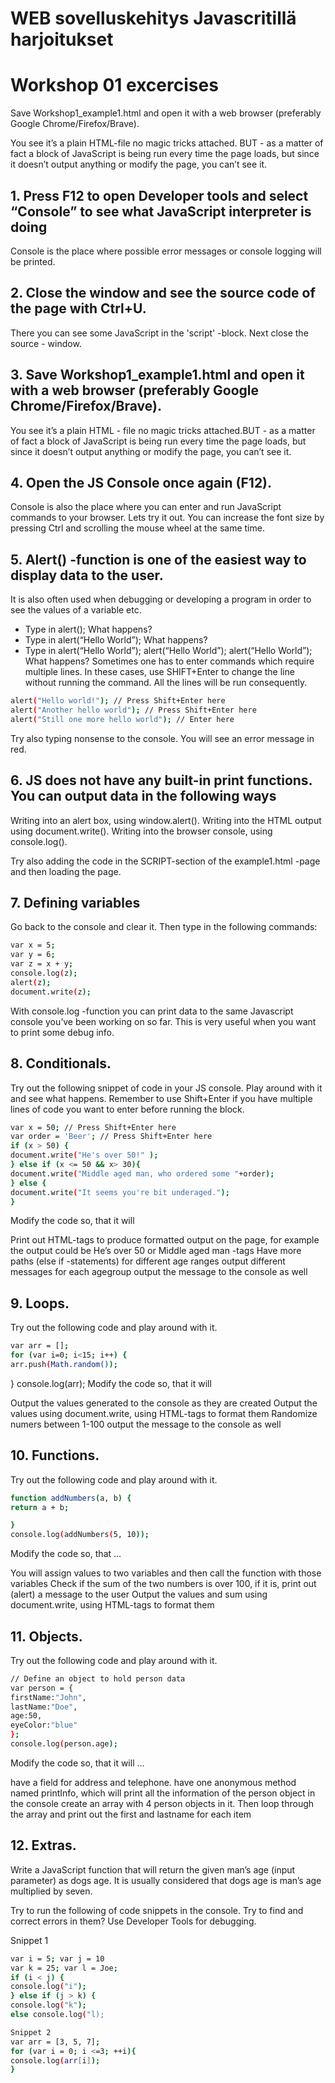 # WEB sovelluskehitys Javascritillä harjoitukset

# Workshop 01 excercises
Save Workshop1_example1.html and open it with a web browser (preferably Google Chrome/Firefox/Brave).

You see it’s a plain HTML-file no magic tricks attached. BUT - as a matter of fact a block of JavaScript is being run every time the page loads, but since it doesn’t output anything or modify the page, you can’t see it.


##  1. Press F12 to open Developer tools and select “Console” to see what JavaScript interpreter is doing

Console is the place where possible error messages or console logging will be printed.


##  2. Close the window and see the source code of the page with Ctrl+U.

There you can see some JavaScript in the 'script' -block. Next close the source - window.


##  3. Save Workshop1_example1.html and open it with a web browser (preferably Google Chrome/Firefox/Brave).

You see it’s a plain HTML - file no magic tricks attached.BUT - as a matter of fact a block of JavaScript is being run every time the page loads, but since it doesn’t output anything or modify the page, you can’t see it.


##  4. Open the JS Console once again (F12).

Console is also the place where you can enter and run JavaScript commands to your browser. Lets try it out. You can increase the font size by pressing Ctrl and scrolling the mouse wheel at the same time.


##  5. Alert() -function is one of the easiest way to display data to the user.

It is also often used when debugging or developing a program in order to see the values of a variable etc.
- Type in alert(); What happens?
- Type in alert(“Hello World”); What happens?
- Type in alert(“Hello World”); alert(“Hello World”); alert(“Hello World”); What happens?
Sometimes one has to enter commands which require multiple lines. In these cases, use SHIFT+Enter to change the line without running the command. All the lines will be run consequently.

```bash
alert("Hello world!"); // Press Shift+Enter here
alert("Another hello world"); // Press Shift+Enter here
alert("Still one more hello world"); // Enter here
```
Try also typing nonsense to the console. You will see an error message in red.


##  6. JS does not have any built-in print functions. You can output data in the following ways

Writing into an alert box, using window.alert().
Writing into the HTML output using document.write().
Writing into the browser console, using console.log().

Try also adding the code in the SCRIPT-section of the example1.html -page and then loading the page.

##  7. Defining variables

Go back to the console and clear it. Then type in the following commands:
```bash
var x = 5;
var y = 6;
var z = x + y;
console.log(z);
alert(z);
document.write(z);
```
With console.log -function you can print data to the same Javascript console you’ve been working on so far. This is very useful when you want to print some debug info.



##  8. Conditionals.

Try out the following snippet of code in your JS console. Play around with it and see what happens. Remember to use Shift+Enter if you have multiple lines of code you want to enter before running the block.
```bash
var x = 50; // Press Shift+Enter here
var order = 'Beer'; // Press Shift+Enter here
if (x > 50) {
document.write("He's over 50!" );
} else if (x <= 50 && x> 30){
document.write("Middle aged man, who ordered some "+order);
} else {
document.write("It seems you're bit underaged.");
}
```
Modify the code so, that it will

Print out HTML-tags to produce formatted output on the page, for example the output could be
He’s over 50
or Middle aged man -tags
Have more paths (else if -statements) for different age ranges
output different messages for each agegroup
output the message to the console as well

##  9. Loops.

Try out the following code and play around with it.
```bash
var arr = [];
for (var i=0; i<15; i++) {
arr.push(Math.random());
```
}
console.log(arr);
Modify the code so, that it will

Output the values generated to the console as they are created
Output the values using document.write, using HTML-tags to format them
Randomize numers between 1-100
output the message to the console as well
##  10. Functions.

Try out the following code and play around with it.
```bash
function addNumbers(a, b) {
return a + b;

}
console.log(addNumbers(5, 10));
```
Modify the code so, that ...

You will assign values to two variables and then call the function with those variables
Check if the sum of the two numbers is over 100, if it is, print out (alert) a message to the user
Output the values and sum using document.write, using HTML-tags to format them
##  11. Objects.

Try out the following code and play around with it.


```bash
// Define an object to hold person data
var person = {
firstName:"John",
lastName:"Doe",
age:50,
eyeColor:"blue"
};
console.log(person.age);
```
Modify the code so, that it will ...

have a field for address and telephone.
have one anonymous method named printInfo, which will print all the information of the person object in the console
create an array with 4 person objects in it. Then loop through the array and print out the first and lastname for each item
##  12. Extras.

Write a JavaScript function that will return the given man’s age (input parameter) as dogs age. It is usually considered that dogs age is man’s age multiplied by seven.


Try to run the following of code snippets in the console. Try to find and correct errors in them? Use Developer Tools for debugging.

Snippet 1
```bash
var i = 5; var j = 10
var k = 25; var l = Joe;
if (i < j) {
console.log("i");
} else if (j > k) {
console.log("k");
else console.log("l);
```
```bash
Snippet 2
var arr = [3, 5, 7];
for (var i = 0; i <=3; ++i){
console.log(arr[i]);
}
```
